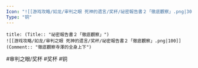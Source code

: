 ```yaml
---
Icon: "![[游戏攻略/如龙/审判之眼 死神的遗言/奖杯/祕密報告書２「徹底觀察」.png|30]]"
Type: "铜"
---
```

```ad-common-bronze-trophy
title: (Title:: "祕密報告書２「徹底觀察」")
![[游戏攻略/如龙/审判之眼 死神的遗言/奖杯/祕密報告書２「徹底觀察」.png|100]]
(Comment:: "徹底觀察寺澤的全身上下")
```

#审判之眼/奖杯 #奖杯 #铜
